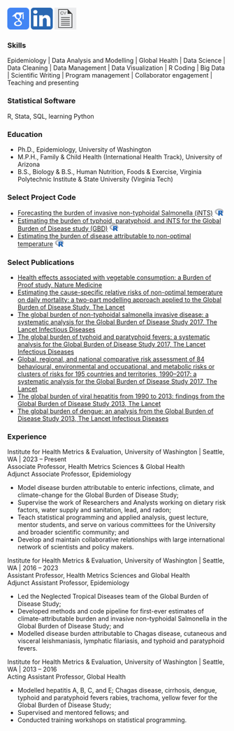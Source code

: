   

[<img src="/assets/img/google-scholar.svg" width="50" />](https://scholar.google.com/citations?user=URpg89oAAAAJ&hl=en)
[<img src="/assets/img/linkedin.png" width="50" />](https://www.linkedin.com/in/jeffrey-stanaway-26496b86/)
[<img src="/assets/img/cv_icon.jpg" height="50" />](assets/pdfs/cvR_personal.pdf)



### Skills
Epidemiology | Data Analysis and Modelling | Global Health | Data Science | Data Cleaning | Data Management | Data Visualization | R Coding | Big Data | Scientific Writing | Program management | Collaborator engagement | Teaching and presenting

### Statistical Software
R, Stata, SQL, learning Python

### Education
* Ph.D., Epidemiology, University of Washington
* M.P.H., Family & Child Health (International Health Track), University of Arizona
* B.S., Biology & B.S., Human Nutrition, Foods & Exercise,
Virginia Polytechnic Institute & State University (Virginia Tech)

### Select Project Code
* [Forecasting the burden of invasive non-typhoidal Salmonella (iNTS)](https://github.com/jstanaway/jstanaway.github.io/tree/master/ints_forecasting)
  <img src="/assets/img/r_logo.svg" width="20" />
* [Estimating the burden of typhoid, paratyphoid, and iNTS for the Global Burden of Disease study (GBD)](https://github.com/jstanaway/jstanaway.github.io/tree/master/enteric_fever)
  <img src="/assets/img/r_logo.svg" width="20" />
* [Estimating the burden of disease attributable to non-optimal temperature](https://github.com/jstanaway/jstanaway.github.io/tree/master/temperature)
  <img src="/assets/img/r_logo.svg" width="20" />

### Select Publications
* [Health effects associated with vegetable consumption: a Burden of Proof study, Nature Medicine](assets/pdfs/vegBop.pdf)
* [Estimating the cause-specific relative risks of non-optimal temperature on daily mortality: a two-part modelling approach applied to the Global Burden of Disease Study, The Lancet](assets/pdfs/temperatureGBD2019.pdf)
* [The global burden of non-typhoidal salmonella invasive disease: a systematic analysis for the Global Burden of Disease Study 2017, The Lancet Infectious Diseases](assets/pdfs/intsBurden2017.pdf)
* [The global burden of typhoid and paratyphoid fevers: a systematic analysis for the Global Burden of Disease Study 2017, The Lancet Infectious Diseases](assets/pdfs/typhoidBurden2017.pdf)
* [Global, regional, and national comparative risk assessment of 84 behavioural, environmental and occupational, and metabolic risks or clusters of risks for 195 countries and territories, 1990–2017: a systematic analysis for the Global Burden of Disease Study 2017, The Lancet](assets/pdfs/riskFactorCapstone2017.pdf)
* [The global burden of viral hepatitis from 1990 to 2013: findings from the Global Burden of Disease Study 2013, The Lancet](assets/pdfs/viralHepatitisGBD2013.pdf)
* [The global burden of dengue: an analysis from the Global Burden of Disease Study 2013, The Lancet Infectious Diseases](assets/pdfs/dengueBurden2013.pdf)
    
### Experience
Institute for Health Metrics & Evaluation, University of Washington | Seattle, WA | 2023 – Present  
Associate Professor, Health Metrics Sciences & Global Health  
Adjunct Associate Professor, Epidemiology  
*	Model disease burden attributable to enteric infections, climate, and climate-change for the Global Burden of Disease Study;
*	Supervise the work of Researchers and Analysts working on dietary risk factors, water supply and sanitation, lead, and radon;
* Teach statistical programming and applied analysis, guest lecture, mentor students, and serve on various committees for the University and broader scientific community; and
*	Develop and maintain collaborative relationships with large international network of scientists and policy makers.

Institute for Health Metrics & Evaluation, University of Washington | Seattle, WA | 2016 – 2023  
Assistant Professor, Health Metrics Sciences and Global Health  
Adjunct Assistant Professor, Epidemiology  
*	Led the Neglected Tropical Diseases team of the Global Burden of Disease Study;
*	Developed methods and code pipeline for first-ever estimates of climate-attributable burden and invasive non-typhoidal Salmonella in the Global Burden of Disease Study; and
*	Modelled disease burden attributable to Chagas disease, cutaneous and visceral leishmaniasis, lymphatic filariasis, and typhoid and paratyphoid fevers.

Institute for Health Metrics & Evaluation, University of Washington | Seattle, WA | 2013 – 2016  
Acting Assistant Professor, Global Health
*	Modelled hepatitis A, B, C, and E; Chagas disease, cirrhosis, dengue, typhoid and paratyphoid fevers rabies, trachoma, yellow fever for the Global Burden of Disease Study;
*	Supervised and mentored fellows; and
*	Conducted training workshops on statistical programming.




